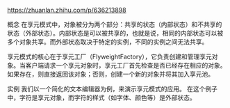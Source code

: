 https://zhuanlan.zhihu.com/p/636213898

概念
在享元模式中，对象被分为两个部分：共享的状态（内部状态）和不共享的状态（外部状态）。内部状态是可以被共享的，也就是说，相同的内部状态可以被多个对象共享。而外部状态取决于特定的实例，不同的实例之间无法共享。

享元模式的核心在于享元工厂（FlyweightFactory），它负责创建和管理享元对象。当客户端请求一个享元对象时，享元工厂首先检查是否已经存在相应的对象。如果存在，则直接返回该对象；否则，创建一个新的对象并将其加入享元池。

实例
我们以一个简化的文本编辑器为例，来演示享元模式的应用。
在这个例子中，字符是享元对象，而字符的样式（如字体、颜色等）是外部状态。